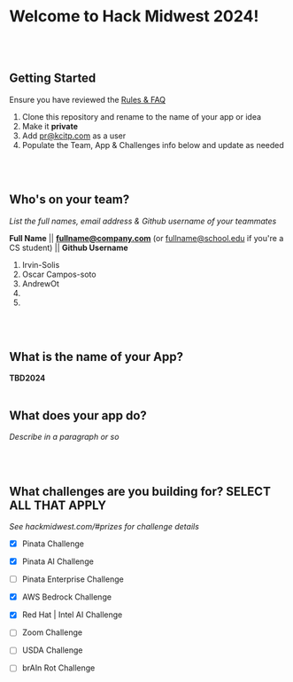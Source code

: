 # Welcome to Hack Midwest 2024!
<br /><br />


## Getting Started
Ensure you have reviewed the [Rules & FAQ](https://hackmidwest.com/#faq)
1. Clone this repository and rename to the name of your app or idea
2. Make it **private**
3. Add pr@kcitp.com as a user
4. Populate the Team, App & Challenges info below and update as needed

<br /><br />

## Who's on your team?
*List the full names,  email address & Github username of your teammates*

**Full Name**  || **fullname@company.com**  (or fullname@school.edu if you're a CS student) || **Github Username**
1.   Irvin-Solis
2.   Oscar Campos-soto
3.   AndrewOt
4.
5.

<br /><br />


## What is the name of your App?
**TBD2024**
<br /><br />
## What does your app do?
*Describe in a paragraph or so*

<br /><br />


## What challenges are you building for? SELECT ALL THAT APPLY
*See hackmidwest.com/#prizes for challenge details*
- [x]  Pinata Challenge
- [x]  Pinata AI Challenge
- [ ]  Pinata Enterprise Challenge
- [x]  AWS Bedrock Challenge
- [x]  Red Hat | Intel AI Challenge
- [ ]  Zoom Challenge
- [ ]  USDA Challenge
- [ ]  brAIn Rot Challenge


<br /><br />
